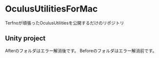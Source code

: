 # OculusUtilitiesForMac
Terfnoが頑張ったOculusUtilitiesを公開するだけのリポジトリ
## Unity project
Afterのフォルダはエラー解消後です。
Beforeのフォルダはエラー解消前です。
